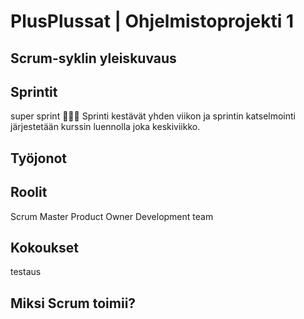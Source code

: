 # PlusPlussat | Ohjelmistoprojekti 1

## Scrum-syklin yleiskuvaus

## Sprintit
super sprint 🏃🏻‍♂️
Sprinti kestävät yhden viikon ja sprintin katselmointi järjestetään kurssin luennolla joka keskiviikko.
## Työjonot

## Roolit

Scrum Master
Product Owner
Development team

## Kokoukset
testaus

## Miksi Scrum toimii?
